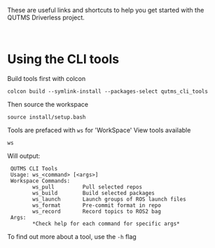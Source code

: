 These are useful links and shortcuts to help you get started with the QUTMS Driverless project.

<br>

# Using the CLI tools
Build tools first with colcon
```
colcon build --symlink-install --packages-select qutms_cli_tools
```

Then source the workspace
```
source install/setup.bash
```

Tools are prefaced with `ws` for 'WorkSpace'
View tools available
```
ws
```
Will output:
```
 QUTMS CLI Tools
 Usage: ws_<command> [<args>]
 Workspace Commands:
        ws_pull         Pull selected repos
        ws_build        Build selected packages
        ws_launch       Launch groups of ROS launch files
        ws_format       Pre-commit format in repo
        ws_record       Record topics to ROS2 bag
 Args:
        *Check help for each command for specific args*
```

To find out more about a tool, use the `-h` flag
